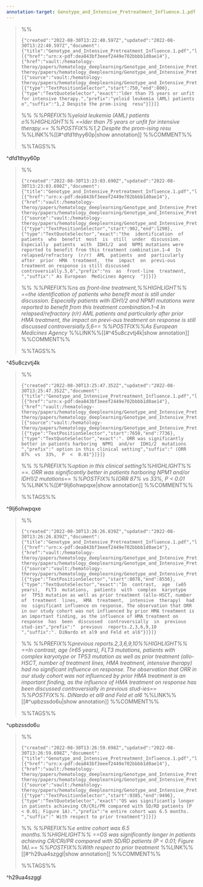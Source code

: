 ```yaml
---
annotation-target: Genotype_and_Intensive_Pretreatment_Influence.1.pdf
---
```



>%%
>```annotation-json
>{"created":"2022-08-30T13:22:40.597Z","updated":"2022-08-30T13:22:40.597Z","document":{"title":"Genotype_and_Intensive_Pretreatment_Influence.1.pdf","link":[{"href":"urn:x-pdf:dea843bf3eeef2449e702bbbb1d0ae14"},{"href":"vault:/hematology-theroy/papers/hematology_deeplearning/Genotype_and_Intensive_Pretreatment_Influence.1.pdf"}],"documentFingerprint":"dea843bf3eeef2449e702bbbb1d0ae14"},"uri":"vault:/hematology-theroy/papers/hematology_deeplearning/Genotype_and_Intensive_Pretreatment_Influence.1.pdf","target":[{"source":"vault:/hematology-theroy/papers/hematology_deeplearning/Genotype_and_Intensive_Pretreatment_Influence.1.pdf","selector":[{"type":"TextPositionSelector","start":750,"end":800},{"type":"TextQuoteSelector","exact":"lder than 75 years or unfit for intensive therapy.","prefix":"yeloid leukemia (AML) patients o","suffix":"1,2 Despite the prom-ising  resu"}]}]}
>```
>%%
>*%%PREFIX%%yeloid leukemia (AML) patients o%%HIGHLIGHT%% ==lder than 75 years or unfit for intensive therapy.== %%POSTFIX%%1,2 Despite the prom-ising  resu*
>%%LINK%%[[#^dfd1thyy60p|show annotation]]
>%%COMMENT%%
>
>%%TAGS%%
>
^dfd1thyy60p


>%%
>```annotation-json
>{"created":"2022-08-30T13:23:03.690Z","updated":"2022-08-30T13:23:03.690Z","document":{"title":"Genotype_and_Intensive_Pretreatment_Influence.1.pdf","link":[{"href":"urn:x-pdf:dea843bf3eeef2449e702bbbb1d0ae14"},{"href":"vault:/hematology-theroy/papers/hematology_deeplearning/Genotype_and_Intensive_Pretreatment_Influence.1.pdf"}],"documentFingerprint":"dea843bf3eeef2449e702bbbb1d0ae14"},"uri":"vault:/hematology-theroy/papers/hematology_deeplearning/Genotype_and_Intensive_Pretreatment_Influence.1.pdf","target":[{"source":"vault:/hematology-theroy/papers/hematology_deeplearning/Genotype_and_Intensive_Pretreatment_Influence.1.pdf","selector":[{"type":"TextPositionSelector","start":902,"end":1290},{"type":"TextQuoteSelector","exact":"the  identification  of  patients  who  benefit  most  is  still  under  discussion.  Especially  patients  with  IDH1/2  and  NPM1 mutations were reported to benefit from this treatment combination.1–4  In  relapsed/refractory  (r/r)  AML  patients  and  particularly  after  prior  HMA  treatment,  the  impact  on  previ-ous treatment on response is still discussed controversially.5,6","prefix":"ns  as  front-line  treatment,  ","suffix":" As European  Medicines Agency  "}]}]}
>```
>%%
>*%%PREFIX%%ns  as  front-line  treatment,%%HIGHLIGHT%% ==the  identification  of  patients  who  benefit  most  is  still  under  discussion.  Especially  patients  with  IDH1/2  and  NPM1 mutations were reported to benefit from this treatment combination.1–4  In  relapsed/refractory  (r/r)  AML  patients  and  particularly  after  prior  HMA  treatment,  the  impact  on  previ-ous treatment on response is still discussed controversially.5,6== %%POSTFIX%%As European  Medicines Agency*
>%%LINK%%[[#^45u8czvtj4k|show annotation]]
>%%COMMENT%%
>
>%%TAGS%%
>
^45u8czvtj4k


>%%
>```annotation-json
>{"created":"2022-08-30T13:25:47.352Z","updated":"2022-08-30T13:25:47.352Z","document":{"title":"Genotype_and_Intensive_Pretreatment_Influence.1.pdf","link":[{"href":"urn:x-pdf:dea843bf3eeef2449e702bbbb1d0ae14"},{"href":"vault:/hematology-theroy/papers/hematology_deeplearning/Genotype_and_Intensive_Pretreatment_Influence.1.pdf"}],"documentFingerprint":"dea843bf3eeef2449e702bbbb1d0ae14"},"uri":"vault:/hematology-theroy/papers/hematology_deeplearning/Genotype_and_Intensive_Pretreatment_Influence.1.pdf","target":[{"source":"vault:/hematology-theroy/papers/hematology_deeplearning/Genotype_and_Intensive_Pretreatment_Influence.1.pdf","selector":[{"type":"TextPositionSelector","start":7650,"end":7736},{"type":"TextQuoteSelector","exact":". ORR was significantly better in patients harboring  NPM1  and/or  IDH1/2  mutations ","prefix":" option in this clinical setting","suffix":" (ORR  87%  vs  33%,  P  <  0.01"}]}]}
>```
>%%
>*%%PREFIX%%option in this clinical setting%%HIGHLIGHT%% ==. ORR was significantly better in patients harboring  NPM1  and/or  IDH1/2  mutations== %%POSTFIX%%(ORR  87%  vs  33%,  P  <  0.01*
>%%LINK%%[[#^9lj6ohwpqxe|show annotation]]
>%%COMMENT%%
>
>%%TAGS%%
>
^9lj6ohwpqxe


>%%
>```annotation-json
>{"created":"2022-08-30T13:26:26.839Z","updated":"2022-08-30T13:26:26.839Z","document":{"title":"Genotype_and_Intensive_Pretreatment_Influence.1.pdf","link":[{"href":"urn:x-pdf:dea843bf3eeef2449e702bbbb1d0ae14"},{"href":"vault:/hematology-theroy/papers/hematology_deeplearning/Genotype_and_Intensive_Pretreatment_Influence.1.pdf"}],"documentFingerprint":"dea843bf3eeef2449e702bbbb1d0ae14"},"uri":"vault:/hematology-theroy/papers/hematology_deeplearning/Genotype_and_Intensive_Pretreatment_Influence.1.pdf","target":[{"source":"vault:/hematology-theroy/papers/hematology_deeplearning/Genotype_and_Intensive_Pretreatment_Influence.1.pdf","selector":[{"type":"TextPositionSelector","start":8078,"end":8556},{"type":"TextQuoteSelector","exact":"In  contrast,  age  (≥65  years),  FLT3  mutations,  patients  with  complex  karyotype  or  TP53 mutation as well as prior treatment (allo-HSCT, number of  treatment  lines,  HMA  treatment,  intensive  therapy)  had  no  significant influence on response. The observation that ORR in our study cohort was not influenced by prior HMA treatment is an important finding, as the influence of HMA treatment on response  has  been  discussed  controversially  in  previous  stud-ies","prefix":"  previous  reports.2,3,6,9,10  ","suffix":". DiNardo et al9 and Feld et al6"}]}]}
>```
>%%
>*%%PREFIX%%previous  reports.2,3,6,9,10%%HIGHLIGHT%% ==In  contrast,  age  (≥65  years),  FLT3  mutations,  patients  with  complex  karyotype  or  TP53 mutation as well as prior treatment (allo-HSCT, number of  treatment  lines,  HMA  treatment,  intensive  therapy)  had  no  significant influence on response. The observation that ORR in our study cohort was not influenced by prior HMA treatment is an important finding, as the influence of HMA treatment on response  has  been  discussed  controversially  in  previous  stud-ies== %%POSTFIX%%. DiNardo et al9 and Feld et al6*
>%%LINK%%[[#^upbzssdo6u|show annotation]]
>%%COMMENT%%
>
>%%TAGS%%
>
^upbzssdo6u


>%%
>```annotation-json
>{"created":"2022-08-30T13:26:59.698Z","updated":"2022-08-30T13:26:59.698Z","document":{"title":"Genotype_and_Intensive_Pretreatment_Influence.1.pdf","link":[{"href":"urn:x-pdf:dea843bf3eeef2449e702bbbb1d0ae14"},{"href":"vault:/hematology-theroy/papers/hematology_deeplearning/Genotype_and_Intensive_Pretreatment_Influence.1.pdf"}],"documentFingerprint":"dea843bf3eeef2449e702bbbb1d0ae14"},"uri":"vault:/hematology-theroy/papers/hematology_deeplearning/Genotype_and_Intensive_Pretreatment_Influence.1.pdf","target":[{"source":"vault:/hematology-theroy/papers/hematology_deeplearning/Genotype_and_Intensive_Pretreatment_Influence.1.pdf","selector":[{"type":"TextPositionSelector","start":9385,"end":9496},{"type":"TextQuoteSelector","exact":"OS was significantly longer in patients achieving CR/CRi/PR compared with SD/RD patients (P < 0.01; Figure 1A).","prefix":"e entire cohort was 6.5 months. ","suffix":" With respect to prior treatment"}]}]}
>```
>%%
>*%%PREFIX%%e entire cohort was 6.5 months.%%HIGHLIGHT%% ==OS was significantly longer in patients achieving CR/CRi/PR compared with SD/RD patients (P < 0.01; Figure 1A).== %%POSTFIX%%With respect to prior treatment*
>%%LINK%%[[#^h29ua4szggl|show annotation]]
>%%COMMENT%%
>
>%%TAGS%%
>
^h29ua4szggl
